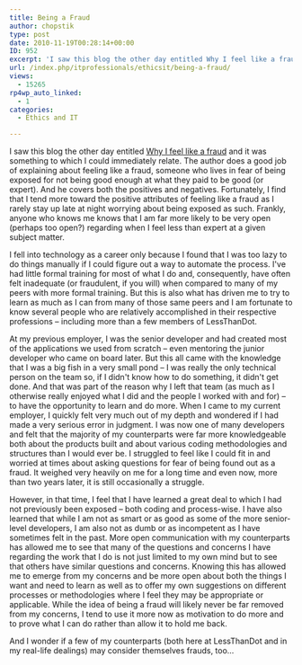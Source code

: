 ```yaml
---
title: Being a Fraud
author: chopstik
type: post
date: 2010-11-19T00:28:14+00:00
ID: 952
excerpt: 'I saw this blog the other day entitled Why I feel like a fraud and it was something to which I could immediately relate.  The author does a good job of explaining about feeling like a fraud, someone who lives in fear of being exposed for not being good&hellip;'
url: /index.php/itprofessionals/ethicsit/being-a-fraud/
views:
  - 15265
rp4wp_auto_linked:
  - 1
categories:
  - Ethics and IT

---
```

I saw this blog the other day entitled [Why I feel like a fraud][1] and it was something to which I could immediately relate. The author does a good job of explaining about feeling like a fraud, someone who lives in fear of being exposed for not being good enough at what they paid to be good (or expert). And he covers both the positives and negatives. Fortunately, I find that I tend more toward the positive attributes of feeling like a fraud as I rarely stay up late at night worrying about being exposed as such. Frankly, anyone who knows me knows that I am far more likely to be very open (perhaps too open?) regarding when I feel less than expert at a given subject matter.

I fell into technology as a career only because I found that I was too lazy to do things manually if I could figure out a way to automate the process. I've had little formal training for most of what I do and, consequently, have often felt inadequate (or fraudulent, if you will) when compared to many of my peers with more formal training. But this is also what has driven me to try to learn as much as I can from many of those same peers and I am fortunate to know several people who are relatively accomplished in their respective professions &#8211; including more than a few members of LessThanDot.

At my previous employer, I was the senior developer and had created most of the applications we used from scratch &#8211; even mentoring the junior developer who came on board later. But this all came with the knowledge that I was a big fish in a very small pond &#8211; I was really the only technical person on the team so, if I didn't know how to do something, it didn't get done. And that was part of the reason why I left that team (as much as I otherwise really enjoyed what I did and the people I worked with and for) &#8211; to have the opportunity to learn and do more. When I came to my current employer, I quickly felt very much out of my depth and wondered if I had made a very serious error in judgment. I was now one of many developers and felt that the majority of my counterparts were far more knowledgeable both about the products built and about various coding methodologies and structures than I would ever be. I struggled to feel like I could fit in and worried at times about asking questions for fear of being found out as a fraud. It weighed very heavily on me for a long time and even now, more than two years later, it is still occasionally a struggle.

However, in that time, I feel that I have learned a great deal to which I had not previously been exposed &#8211; both coding and process-wise. I have also learned that while I am not as smart or as good as some of the more senior-level developers, I am also not as dumb or as incompetent as I have sometimes felt in the past. More open communication with my counterparts has allowed me to see that many of the questions and concerns I have regarding the work that I do is not just limited to my own mind but to see that others have similar questions and concerns. Knowing this has allowed me to emerge from my concerns and be more open about both the things I want and need to learn as well as to offer my own suggestions on different processes or methodologies where I feel they may be appropriate or applicable. While the idea of being a fraud will likely never be far removed from my concerns, I tend to use it more now as motivation to do more and to prove what I can do rather than allow it to hold me back.

And I wonder if a few of my counterparts (both here at LessThanDot and in my real-life dealings) may consider themselves frauds, too…

 [1]: http://blog.asmartbear.com/self-doubt-fraud.html